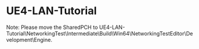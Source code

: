 # UE4-LAN-Tutorial

Note: Please move the SharedPCH to UE4-LAN-Tutorial\NetworkingTest\Intermediate\Build\Win64\NetworkingTestEditor\Development\Engine.
